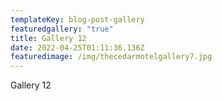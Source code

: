 ```yaml
---
templateKey: blog-post-gallery
featuredgallery: "true"
title: Gallery 12
date: 2022-04-25T01:11:36.136Z
featuredimage: /img/thecedarmotelgallery7.jpg
---
```

Gallery 12